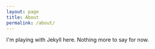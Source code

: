 ```yaml
---
layout: page
title: About
permalink: /about/
---
```


I'm playing with Jekyll here. Nothing more to say for now.

